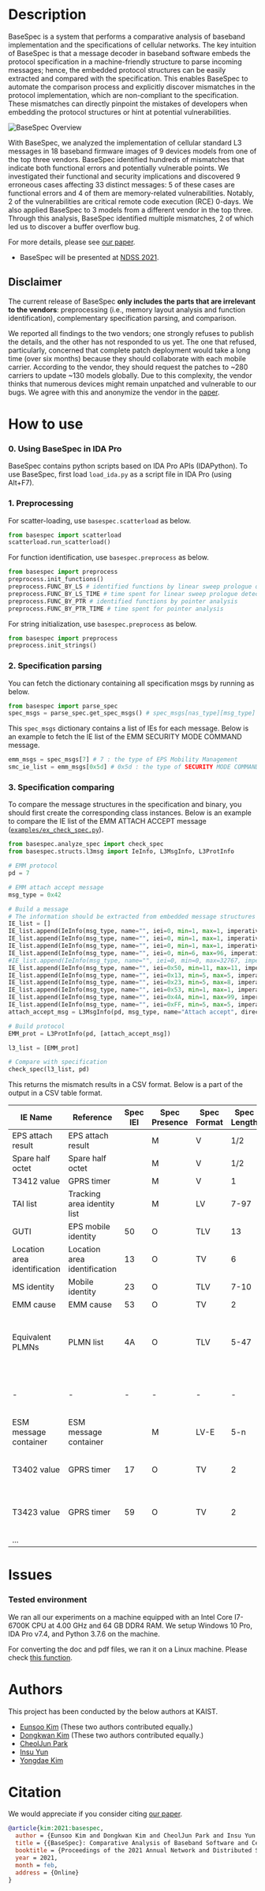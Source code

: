 # Description
BaseSpec is a system that performs a comparative analysis of baseband
implementation and the specifications of cellular networks. The key intuition of
BaseSpec is that a message decoder in baseband software embeds the protocol
specification in a machine-friendly structure to parse incoming messages; hence,
the embedded protocol structures can be easily extracted and compared with the
specification. This enables BaseSpec to automate the comparison process and
explicitly discover mismatches in the protocol implementation, which are
non-compliant to the specification. These mismatches can directly pinpoint the
mistakes of developers when embedding the protocol structures or hint at
potential vulnerabilities.

![BaseSpec Overview](./overview.png)

With BaseSpec, we analyzed the implementation of cellular standard L3 messages
in 18 baseband firmware images of 9 devices models from one of the top three
vendors. BaseSpec identified hundreds of mismatches that indicate both
functional errors and potentially vulnerable points. We investigated their
functional and security implications and discovered 9 erroneous cases affecting
33 distinct messages: 5 of these cases are functional errors and 4 of them are
memory-related vulnerabilities. Notably, 2 of the vulnerabilities are critical
remote code execution (RCE) 0-days. We also applied BaseSpec to 3 models from a
different vendor in the top three. Through this analysis, BaseSpec identified
multiple mismatches, 2 of which led us to discover a buffer overflow bug.

For more details, please see [our
paper](https://syssec.kaist.ac.kr/pub/2021/kim-ndss2021.pdf).

- BaseSpec will be presented at [NDSS 2021](https://www.ndss-symposium.org/ndss-paper/basespec-comparative-analysis-of-baseband-software-and-cellular-specifications-for-l3-protocols/).


## Disclaimer
The current release of BaseSpec **only includes the parts that are irrelevant to
the vendors**: preprocessing (i.e., memory layout analysis and function
identification), complementary specification parsing, and comparison.

We reported all findings to the two vendors; one strongly refuses to publish the
details, and the other has not responded to us yet. The one that refused,
particularly, concerned that complete patch deployment would take a long time
(over six months) because they should collaborate with each mobile carrier.
According to the vendor, they should request the patches to ~280 carriers to
update ~130 models globally. Due to this complexity, the vendor thinks that
numerous devices might remain unpatched and vulnerable to our bugs. We agree
with this and anonymize the vendor in the
[paper](https://syssec.kaist.ac.kr/pub/2021/kim-ndss2021.pdf).


# How to use

### 0. Using BaseSpec in IDA Pro
BaseSpec contains python scripts based on IDA Pro APIs (IDAPython). To use
BaseSpec, first load `load_ida.py` as a script file in IDA Pro (using Alt+F7).


### 1. Preprocessing
For scatter-loading, use `basespec.scatterload` as below.

```python
from basespec import scatterload
scatterload.run_scatterload()
```

For function identification, use `basespec.preprocess` as below.

```python
from basespec import preprocess
preprocess.init_functions()
preprocess.FUNC_BY_LS # identified functions by linear sweep prologue detection
preprocess.FUNC_BY_LS_TIME # time spent for linear sweep prologue detection
preprocess.FUNC_BY_PTR # identified functions by pointer analysis
preprocess.FUNC_BY_PTR_TIME # time spent for pointer analysis
```

For string initialization, use `basespec.preprocess` as below.

```python
from basespec import preprocess
preprocess.init_strings()
```


### 2. Specification parsing

You can fetch the dictionary containing all specification msgs by running as
below.

```python
from basespec import parse_spec
spec_msgs = parse_spec.get_spec_msgs() # spec_msgs[nas_type][msg_type] = ie_list
```

This `spec_msgs` dictionary contains a list of IEs for each message. Below is an
example to fetch the IE list of the EMM SECURITY MODE COMMAND message.

```python
emm_msgs = spec_msgs[7] # 7 : the type of EPS Mobility Management
smc_ie_list = emm_msgs[0x5d] # 0x5d : the type of SECURITY MODE COMMAND
```


### 3. Specification comparing

To compare the message structures in the specification and binary, you should
first create the corresponding class instances. Below is an example to compare
the IE list of the EMM ATTACH ACCEPT message
([`examples/ex_check_spec.py`](./examples/ex_check_spec.py)).

```python
from basespec.analyze_spec import check_spec
from basespec.structs.l3msg import IeInfo, L3MsgInfo, L3ProtInfo

# EMM protocol
pd = 7

# EMM attach accept message
msg_type = 0x42

# Build a message
# The information should be extracted from embedded message structures in the binary.
IE_list = []
IE_list.append(IeInfo(msg_type, name="", iei=0, min=1, max=1, imperative=True))
IE_list.append(IeInfo(msg_type, name="", iei=0, min=1, max=1, imperative=True))
IE_list.append(IeInfo(msg_type, name="", iei=0, min=1, max=1, imperative=True))
IE_list.append(IeInfo(msg_type, name="", iei=0, min=6, max=96, imperative=True))
#IE_list.append(IeInfo(msg_type, name="", iei=0, min=0, max=32767, imperative=True)) #missing
IE_list.append(IeInfo(msg_type, name="", iei=0x50, min=11, max=11, imperative=False))
IE_list.append(IeInfo(msg_type, name="", iei=0x13, min=5, max=5, imperative=False))
IE_list.append(IeInfo(msg_type, name="", iei=0x23, min=5, max=8, imperative=False))
IE_list.append(IeInfo(msg_type, name="", iei=0x53, min=1, max=1, imperative=False))
IE_list.append(IeInfo(msg_type, name="", iei=0x4A, min=1, max=99, imperative=False)) #invalid
IE_list.append(IeInfo(msg_type, name="", iei=0xFF, min=5, max=5, imperative=False)) #unknown
attach_accept_msg = L3MsgInfo(pd, msg_type, name="Attach accept", direction="DL", ie_list=IE_list)

# Build protocol
EMM_prot = L3ProtInfo(pd, [attach_accept_msg])

l3_list = [EMM_prot]

# Compare with specification
check_spec(l3_list, pd)
```

This returns the mismatch results in a CSV format. Below is a part of the output
in a CSV table format.

|IE Name|Reference|Spec IEI|Spec Presence|Spec Format|Spec Length|Bin IEI|Bin Imperative|Bin Length|Bin Idx|Error 1|Error 2|
|---|---|---|---|---|---|---|---|---|---|---|---|
|EPS attach result|EPS attach result||M|V|1/2|00|True|1|0x42|
|Spare half octet|Spare half octet||M|V|1/2|00|True|1|0x42|
|T3412 value|GPRS timer||M|V|1|00|True|1|0x42|
|TAI list|Tracking area identity list||M|LV|7-97|00|True|7-97|0x42|
|GUTI|EPS mobile identity|50|O|TLV|13|50|False|13|0x42|
|Location area identification|Location area identification|13|O|TV|6|13|False|6|0x42|
|MS identity|Mobile identity|23|O|TLV|7-10|23|False|7-10|0x42|
|EMM cause|EMM cause|53|O|TV|2|53|False|2|0x42|
|Equivalent PLMNs|PLMN list|4A|O|TLV|5-47|4A|False|3-101|0x42| non-imperative invalid mismatch (min length)| non-imperative invalid mismatch (max length)|
|-|-|-|-|-|-|FF|False|5|0x42|non-imperative unknown mismatch|
|ESM message container|ESM message container||M|LV-E|5-n|-|-|-|-|imperative missing mismatch|
|T3402 value|GPRS timer|17|O|TV|2|-|-|-|-|non-imperative missing mismatch|
|T3423 value|GPRS timer|59|O|TV|2|-|-|-|-|non-imperative missing mismatch|
| ... |


# Issues

### Tested environment
We ran all our experiments on a machine equipped with an Intel Core I7-6700K CPU
at 4.00 GHz and 64 GB DDR4 RAM. We setup Windows 10 Pro, IDA Pro v7.4, and
Python 3.7.6 on the machine.

For converting the doc and pdf files, we ran it on a Linux machine.
Please check [this function](./basespec/parse_spec.py#L15).


# Authors
This project has been conducted by the below authors at KAIST.
* [Eunsoo Kim](https://hahah.kim) (These two authors contributed equally.)
* [Dongkwan Kim](https://0xdkay.me/) (These two authors contributed equally.)
* [CheolJun Park](https://unrloay2.github.io/)
* [Insu Yun](https://insuyun.github.io/)
* [Yongdae Kim](https://syssec.kaist.ac.kr/~yongdaek/)


# Citation
We would appreciate if you consider citing [our
paper](https://syssec.kaist.ac.kr/pub/2021/kim-ndss2021.pdf).
```bibtex
@article{kim:2021:basespec,
  author = {Eunsoo Kim and Dongkwan Kim and CheolJun Park and Insu Yun and Yongdae Kim},
  title = {{BaseSpec}: Comparative Analysis of Baseband Software and Cellular Specifications for L3 Protocols},
  booktitle = {Proceedings of the 2021 Annual Network and Distributed System Security Symposium (NDSS)},
  year = 2021,
  month = feb,
  address = {Online}
}
```
